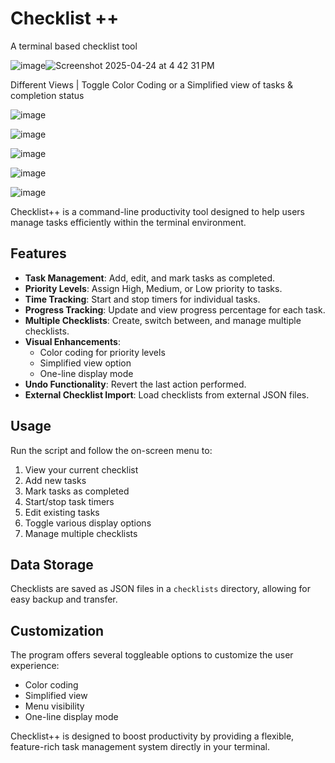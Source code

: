 # Checklist ++
A terminal based checklist tool



![image](https://github.com/user-attachments/assets/4bb8e28d-37a9-4d7f-a927-6b71f4b8e898)![Screenshot 2025-04-24 at 4 42 31 PM](https://github.com/user-attachments/assets/caace91a-576d-4cde-96d4-cb3892503b3f)



Different Views | Toggle Color Coding or a Simplified view of tasks & completion status

![image](https://github.com/user-attachments/assets/5f7ebe6c-9a5f-4f5f-9cc7-28684b146a26)  

![image](https://github.com/user-attachments/assets/1ef3c52d-fc71-453a-af50-8e802eb73d3d)

![image](https://github.com/user-attachments/assets/f866122d-00c1-4fad-9aff-4cf34361585b)

![image](https://github.com/user-attachments/assets/cb6f78c5-b309-4ee8-bb81-4c1b9f371520)

![image](https://github.com/user-attachments/assets/cd157d1c-68aa-4a36-b198-27a4b93653bc)









Checklist++ is a command-line productivity tool designed to help users manage tasks efficiently within the terminal environment.

## Features

- **Task Management**: Add, edit, and mark tasks as completed.
- **Priority Levels**: Assign High, Medium, or Low priority to tasks.
- **Time Tracking**: Start and stop timers for individual tasks.
- **Progress Tracking**: Update and view progress percentage for each task.
- **Multiple Checklists**: Create, switch between, and manage multiple checklists.
- **Visual Enhancements**: 
  - Color coding for priority levels
  - Simplified view option
  - One-line display mode
- **Undo Functionality**: Revert the last action performed.
- **External Checklist Import**: Load checklists from external JSON files.

## Usage

Run the script and follow the on-screen menu to:
1. View your current checklist
2. Add new tasks
3. Mark tasks as completed
4. Start/stop task timers
5. Edit existing tasks
6. Toggle various display options
7. Manage multiple checklists

## Data Storage

Checklists are saved as JSON files in a `checklists` directory, allowing for easy backup and transfer.

## Customization

The program offers several toggleable options to customize the user experience:
- Color coding
- Simplified view
- Menu visibility
- One-line display mode

Checklist++ is designed to boost productivity by providing a flexible, feature-rich task management system directly in your terminal.
